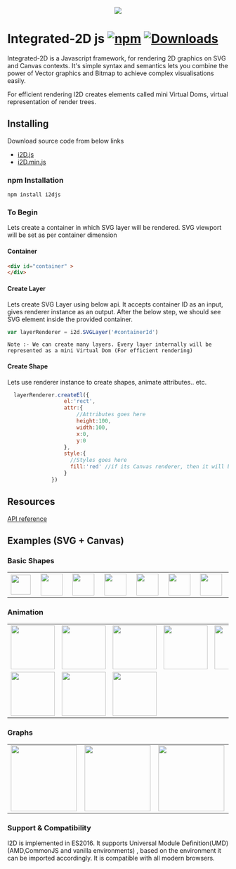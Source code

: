 <p align="center"> 
  <img src="https://avatars0.githubusercontent.com/u/33233302?s=400&u=5fce4d3bd8100ad7ea284d12b948e5f09444dd55&v=4">
</p>

# Integrated-2D js [![npm](https://img.shields.io/npm/v/i2djs.svg)](https://www.npmjs.com/package/i2djs) [![Downloads](https://img.shields.io/npm/dm/i2djs.svg)](https://www.npmjs.com/package/i2djs)


Integrated-2D is a Javascript framework, for rendering 2D graphics on SVG and Canvas contexts. It's simple syntax and semantics lets you combine the power of Vector graphics and Bitmap to achieve complex visualisations easily.

For efficient rendering I2D creates elements called mini Virtual Doms, virtual representation of render trees.

## Installing

Download source code from below links

* [i2D.js](https://raw.githubusercontent.com/I2djs/I2D/master/dist/i2d.js) 
* [i2D.min.js](https://raw.githubusercontent.com/I2djs/I2D/master/dist/i2d.min.js)

### npm Installation
```
npm install i2djs
```

### To Begin
Lets create a container in which SVG layer will be rendered. SVG viewport will be set as per container dimension
#### Container
```html
<div id="container" >
</div>
```
#### Create Layer
Lets create SVG Layer using below api. It accepts container ID as an input, gives renderer instance as an output. After the below step, we should see SVG element inside the provided container.

```javascript
var layerRenderer = i2d.SVGLayer('#containerId')
```
```
Note :- We can create many layers. Every layer internally will be represented as a mini Virtual Dom (For efficient rendering)
```

#### Create Shape
Lets use renderer instance to create shapes, animate attributes.. etc.
```javascript
  layerRenderer.createEl({
                  el:'rect',
                  attr:{
                      //Attributes goes here
                      height:100,
                      width:100,
                      x:0,
                      y:0
                  },
                  style:{
                    //Styles goes here
                    fill:'red' //if its Canvas renderer, then it will be canvas style attr 'fillStyle'
                  }
              })
```


Resources
---
[API reference](https://github.com/I2djs/I2D/wiki/API-Reference)

Examples (SVG + Canvas)
---

### Basic Shapes
<table>
    <tr>
        <td width="10%"><a href="https://i2djs.github.io/I2Djs/examples/canvas/shapes.html"><img width="45" src="https://i2djs.github.io/I2Djs/examples/snaps/square.png"></a></td>
        <td width="10%"><a href="https://i2djs.github.io/I2Djs/examples/canvas/shapes.html"><img width="50" src="https://i2djs.github.io/I2Djs/examples/snaps/circle.png"></a></td>
        <td width="10%"><a href="https://i2djs.github.io/I2Djs/examples/canvas/shapes.html"><img width="50" src="https://i2djs.github.io/I2Djs/examples/snaps/line.png"></a></td>
      <td width="10%"><a href="https://i2djs.github.io/I2Djs/examples/canvas/shapes.html"><img width="50" src="https://i2djs.github.io/I2Djs/examples/snaps/polygon.png"></a></td>
      <td width="10%"><a href="https://i2djs.github.io/I2Djs/examples/canvas/shapes.html"><img width="50" src="https://i2djs.github.io/I2Djs/examples/snaps/ellipse.png"></a></td>
      <td width="10%"><a href="https://i2djs.github.io/I2Djs/examples/canvas/shapes.html"><img width="50" src="https://i2djs.github.io/I2Djs/examples/snaps/image.png"></a></td>
      <td width="10%"><a href="https://i2djs.github.io/I2Djs/examples/canvas/text.html"><img width="50" src="https://i2djs.github.io/I2Djs/examples/snaps/text.png"></a></td>
    </tr>
</table>

### Animation 
<table>
    <tr>
      <td width="15%"><a href="https://i2djs.github.io/I2Djs/examples/canvas/pathMorph.html"><img width="100" src="https://i2djs.github.io/I2Djs/examples/snaps/attributeAnimation.gif"></a></td>
      <td width="15%"><a href="https://i2djs.github.io/I2Djs/examples/canvas/circleMovementAnimation.html"><img width="100" src="https://i2djs.github.io/I2Djs/examples/snaps/circleMoveMent.gif"></a></td>
      <td width="15%"><a href="https://i2djs.github.io/I2Djs/examples/canvas/mouseEvent2.html"><img width="100" src="https://i2djs.github.io/I2Djs/examples/snaps/mouse2Animation.gif"></a></td>
      <td width="15%"><a href="https://i2djs.github.io/I2Djs/examples/canvas/mouseEvent.html"><img width="100" src="https://i2djs.github.io/I2Djs/examples/snaps/mouseAnimation.gif"></a></td>
      <td width="15%"><a href="https://i2djs.github.io/I2Djs/examples/canvas/image.html"><img width="100" src="https://i2djs.github.io/I2Djs/examples/snaps/imageAnimation.gif"></a></td>
      <td width="15%"><a href="https://i2djs.github.io/I2Djs/examples/canvas/pathAnimator.html"><img width="100" src="https://i2djs.github.io/I2Djs/examples/snaps/PathAnimation.gif"></a></td>
    </tr>
  <tr>
    <td width="15%"><a href="https://i2djs.github.io/I2Djs/examples/canvas/pathMorph.html"><img width="100" src="https://i2djs.github.io/I2Djs/examples/snaps/PathMorphAnimation.gif"></a></td>
    <td width="15%"><a href="https://i2djs.github.io/I2Djs/examples/canvas/solarSystem.html"><img width="100" src="https://i2djs.github.io/I2Djs/examples/snaps/solarAnimation.gif"></a></td>
    <td width="15%"><a href="https://i2djs.github.io/I2Djs/examples/canvas/solarSystem.html"><img width="100" src="https://i2djs.github.io/I2Djs/examples/snaps/distortion.gif"></a></td>
  </tr>
</table>

### Graphs
<table>
    <tr>
        <td width="25%"><a href="https://i2djs.github.io/I2Djs/examples/canvas/graph.html"><img width="150" src="https://i2djs.github.io/I2Djs/examples/snaps/graph.gif"></a></td>
        <td width="25%"><a href="https://i2djs.github.io/I2Djs/examples/canvas/hugeGraph.html"><img width="150" src="https://i2djs.github.io/I2Djs/examples/snaps/hugeGraph.gif"></a></td>
        <td width="25%"><a href="https://i2djs.github.io/I2Djs/examples/canvas/networkSystem.html"><img width="150" src="https://i2djs.github.io/I2Djs/examples/snaps/graphAnimation.gif"></a></td>
    </tr>
</table>

### Support & Compatibility
I2D is implemented in ES2016. It supports Universal Module Definition(UMD)(AMD,CommonJS and vanilla environments) , based on the environment it can be imported accordingly.
It is compatible with all modern browsers.
    
